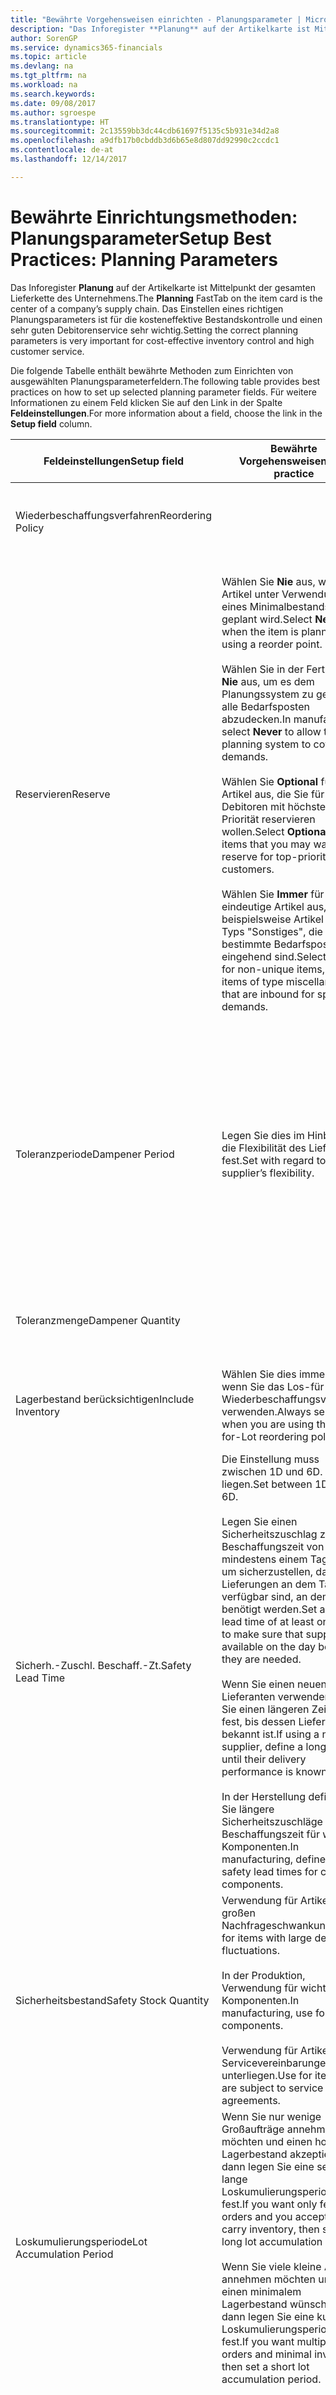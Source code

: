 ```yaml
---
title: "Bewährte Vorgehensweisen einrichten - Planungsparameter | Microsoft Docs"
description: "Das Inforegister **Planung** auf der Artikelkarte ist Mittelpunkt der gesamten Lieferkette des Unternehmens. Das Einstellen eines richtigen Planungsparameters ist für die kosteneffektive Bestandskontrolle und einen sehr guten Debitorenservice sehr wichtig."
author: SorenGP
ms.service: dynamics365-financials
ms.topic: article
ms.devlang: na
ms.tgt_pltfrm: na
ms.workload: na
ms.search.keywords: 
ms.date: 09/08/2017
ms.author: sgroespe
ms.translationtype: HT
ms.sourcegitcommit: 2c13559bb3dc44cdb61697f5135c5b931e34d2a8
ms.openlocfilehash: a9dfb17b0cbddb3d6b65e8d807dd92990c2ccdc1
ms.contentlocale: de-at
ms.lasthandoff: 12/14/2017

---
```

# <a name="setup-best-practices-planning-parameters"></a><span data-ttu-id="9ed1d-104">Bewährte Einrichtungsmethoden: Planungsparameter</span><span class="sxs-lookup"><span data-stu-id="9ed1d-104">Setup Best Practices: Planning Parameters</span></span>
<span data-ttu-id="9ed1d-105">Das Inforegister **Planung** auf der Artikelkarte ist Mittelpunkt der gesamten Lieferkette des Unternehmens.</span><span class="sxs-lookup"><span data-stu-id="9ed1d-105">The **Planning** FastTab on the item card is the center of a company’s supply chain.</span></span> <span data-ttu-id="9ed1d-106">Das Einstellen eines richtigen Planungsparameters ist für die kosteneffektive Bestandskontrolle und einen sehr guten Debitorenservice sehr wichtig.</span><span class="sxs-lookup"><span data-stu-id="9ed1d-106">Setting the correct planning parameters is very important for cost-effective inventory control and high customer service.</span></span>  

 <span data-ttu-id="9ed1d-107">Die folgende Tabelle enthält bewährte Methoden zum Einrichten von ausgewählten Planungsparameterfeldern.</span><span class="sxs-lookup"><span data-stu-id="9ed1d-107">The following table provides best practices on how to set up selected planning parameter fields.</span></span> <span data-ttu-id="9ed1d-108">Für weitere Informationen zu einem Feld klicken Sie auf den Link in der Spalte **Feldeinstellungen**.</span><span class="sxs-lookup"><span data-stu-id="9ed1d-108">For more information about a field, choose the link in the **Setup field** column.</span></span>  

|<span data-ttu-id="9ed1d-109">Feldeinstellungen</span><span class="sxs-lookup"><span data-stu-id="9ed1d-109">Setup field</span></span>|<span data-ttu-id="9ed1d-110">Bewährte Vorgehensweisen</span><span class="sxs-lookup"><span data-stu-id="9ed1d-110">Best practice</span></span>|<span data-ttu-id="9ed1d-111">Bemerkung</span><span class="sxs-lookup"><span data-stu-id="9ed1d-111">Comment</span></span>|  
|-----------------|-------------------|-------------|  
|<span data-ttu-id="9ed1d-112">Wiederbeschaffungsverfahren</span><span class="sxs-lookup"><span data-stu-id="9ed1d-112">Reordering Policy</span></span>||<span data-ttu-id="9ed1d-113">Weitere Informationen finden Sie unter [Bewährte Einrichtungsmethoden: Wiederbeschaffungsverfahren](setup-best-practices-reordering-policies.md).</span><span class="sxs-lookup"><span data-stu-id="9ed1d-113">For more information, see [Setup Best Practices: Reordering Policies](setup-best-practices-reordering-policies.md).</span></span>|  
|<span data-ttu-id="9ed1d-114">Reservieren</span><span class="sxs-lookup"><span data-stu-id="9ed1d-114">Reserve</span></span>|<span data-ttu-id="9ed1d-115">Wählen Sie **Nie** aus, wenn der Artikel unter Verwendung eines Minimalbestands geplant wird.</span><span class="sxs-lookup"><span data-stu-id="9ed1d-115">Select **Never** when the item is planned using a reorder point.</span></span><br /><br /> <span data-ttu-id="9ed1d-116">Wählen Sie in der Fertigung **Nie** aus, um es dem Planungssystem zu gestatten, alle Bedarfsposten abzudecken.</span><span class="sxs-lookup"><span data-stu-id="9ed1d-116">In manufacturing, select **Never** to allow the planning system to cover all demands.</span></span><br /><br /> <span data-ttu-id="9ed1d-117">Wählen Sie **Optional** für Artikel aus, die Sie für Debitoren mit höchster Priorität reservieren wollen.</span><span class="sxs-lookup"><span data-stu-id="9ed1d-117">Select **Optional** for items that you may want to reserve for top-priority customers.</span></span><br /><br /> <span data-ttu-id="9ed1d-118">Wählen Sie **Immer** für nicht eindeutige Artikel aus, wie beispielsweise Artikel des Typs "Sonstiges", die für bestimmte Bedarfsposten eingehend sind.</span><span class="sxs-lookup"><span data-stu-id="9ed1d-118">Select **Always** for non-unique items, such as items of type miscellaneous that are inbound for specific demands.</span></span>|<span data-ttu-id="9ed1d-119">Reservierungen wirken im Allgemeinen dem Zweck der Planung entgegen, nämlich einem Ausgleich zwischen Bedarf und Vorrat.</span><span class="sxs-lookup"><span data-stu-id="9ed1d-119">Reservations generally counteract the purpose of planning, which is to balance demand and supply.</span></span> <span data-ttu-id="9ed1d-120">Daher sollten Artikel, die für die Planung eingerichtet wurden, im Allgemeinen nicht reserviert werden.</span><span class="sxs-lookup"><span data-stu-id="9ed1d-120">Therefore, items that are set up for planning should generally not be reserved.</span></span><br /><br /> <span data-ttu-id="9ed1d-121">Wenn der Benutzer eine Lagerbestandsmenge für zukünftigen Bedarf reserviert, wird die Planungsgrundlage gestört, und der Minimalbestand funktioniert möglicherweise nicht ordnungsgemäß.</span><span class="sxs-lookup"><span data-stu-id="9ed1d-121">If the user reserves an inventory quantity for future demand, then the planning foundation will be disturbed, and the reorder point may not work correctly.</span></span> <span data-ttu-id="9ed1d-122">Selbst wenn der voraussichtliche Lagerbestand im Hinblick auf den Minimalbestand akzeptabel ist, stehen die Mengen möglicherweise aufgrund der Reservierung nicht zur Verfügung.</span><span class="sxs-lookup"><span data-stu-id="9ed1d-122">Even if the projected inventory level is acceptable with regard to the reorder point, the quantities may not be available because of the reservation.</span></span>|  
|<span data-ttu-id="9ed1d-123">Toleranzperiode</span><span class="sxs-lookup"><span data-stu-id="9ed1d-123">Dampener Period</span></span>|<span data-ttu-id="9ed1d-124">Legen Sie dies im Hinblick auf die Flexibilität des Lieferanten fest.</span><span class="sxs-lookup"><span data-stu-id="9ed1d-124">Set with regard to the supplier’s flexibility.</span></span>|<span data-ttu-id="9ed1d-125">Wenn der Lieferant Änderungen in letzter Minute an den Aufträgen akzeptiert, verwenden Sie eine längere Periode.</span><span class="sxs-lookup"><span data-stu-id="9ed1d-125">If the supplier accepts last-minute changes to orders, then use a longer period.</span></span> <span data-ttu-id="9ed1d-126">Wenn für den Lieferanten eine feste Planung erforderlich ist, dann halten Sie die Periode so kurz wie möglich.</span><span class="sxs-lookup"><span data-stu-id="9ed1d-126">If the supplier requires firm planning, then shorten your period as much as possible.</span></span><br /><br /> <span data-ttu-id="9ed1d-127">Informationen zur globalen Einrichtung, siehe [Designdetails: Planungsparameter](design-details-planning-parameters.md).</span><span class="sxs-lookup"><span data-stu-id="9ed1d-127">For information about the global setup, see [Design Details: Planning Parameters](design-details-planning-parameters.md).</span></span>|  
|<span data-ttu-id="9ed1d-128">Toleranzmenge</span><span class="sxs-lookup"><span data-stu-id="9ed1d-128">Dampener Quantity</span></span>||<span data-ttu-id="9ed1d-129">Informationen zur globalen Einrichtung, siehe [Designdetails: Planungsparameter](design-details-planning-parameters.md).</span><span class="sxs-lookup"><span data-stu-id="9ed1d-129">For information about the global setup, see [Design Details: Planning Parameters](design-details-planning-parameters.md).</span></span>|  
|<span data-ttu-id="9ed1d-130">Lagerbestand berücksichtigen</span><span class="sxs-lookup"><span data-stu-id="9ed1d-130">Include Inventory</span></span>|<span data-ttu-id="9ed1d-131">Wählen Sie dies immer aus, wenn Sie das Los-für-Los-Wiederbeschaffungsverfahren verwenden.</span><span class="sxs-lookup"><span data-stu-id="9ed1d-131">Always select when you are using the Lot-for-Lot reordering policy.</span></span>|<span data-ttu-id="9ed1d-132">Wählen Sie dies nur in bestimmten Fällen nicht aus, beispielsweise wenn keine Lagerartikel verkäuflich sind.</span><span class="sxs-lookup"><span data-stu-id="9ed1d-132">Do not select only in special situations, such as when inventory items are not sellable.</span></span>|  
|<span data-ttu-id="9ed1d-133">Sicherh.-Zuschl. Beschaff.-Zt.</span><span class="sxs-lookup"><span data-stu-id="9ed1d-133">Safety Lead Time</span></span>|<span data-ttu-id="9ed1d-134">Die Einstellung muss zwischen 1D und 6D. liegen.</span><span class="sxs-lookup"><span data-stu-id="9ed1d-134">Set between 1D and 6D.</span></span><br /><br /> <span data-ttu-id="9ed1d-135">Legen Sie einen Sicherheitszuschlag zur Beschaffungszeit von mindestens einem Tag fest, um sicherzustellen, dass die Lieferungen an dem Tag verfügbar sind, an dem sie benötigt werden.</span><span class="sxs-lookup"><span data-stu-id="9ed1d-135">Set a safety lead time of at least one day to make sure that supplies are available on the day before they are needed.</span></span><br /><br /> <span data-ttu-id="9ed1d-136">Wenn Sie einen neuen Lieferanten verwenden, legen Sie einen längeren Zeitraum fest, bis dessen Liefertreue bekannt ist.</span><span class="sxs-lookup"><span data-stu-id="9ed1d-136">If using a new supplier, define a longer time until their delivery performance is known.</span></span><br /><br /> <span data-ttu-id="9ed1d-137">In der Herstellung definieren Sie längere Sicherheitszuschläge zur Beschaffungszeit für wichtige Komponenten.</span><span class="sxs-lookup"><span data-stu-id="9ed1d-137">In manufacturing, define longer safety lead times for critical components.</span></span>|<span data-ttu-id="9ed1d-138">Vom System geplante Lieferungen, um zu vermeiden, dass am gleichen Tag, an dem Bestand nicht lieferbar ist, Bestand nicht lieferbar ist.</span><span class="sxs-lookup"><span data-stu-id="9ed1d-138">Supply that is planned by the system to avoid a stock-out will arrive on the same day that the stock-out occurs.</span></span> <span data-ttu-id="9ed1d-139">Dies kann sich möglicherweise als mehrere Stunden zu spät erweisen, wenn beispielsweise der Bedarf morgens erforderlich ist und die Lieferung am Nachmittag eingeht.</span><span class="sxs-lookup"><span data-stu-id="9ed1d-139">This may be several hours too late if, for example, the demand is needed in the morning and the supply arrives in the afternoon.</span></span> <span data-ttu-id="9ed1d-140">**Hinweis:** Das Feld **Sicherh.-Zuschl.-Zt.** verwendet den Basiskalender.</span><span class="sxs-lookup"><span data-stu-id="9ed1d-140">**Note:**  The **Safety Lead Time** field uses the base calendar.</span></span> <span data-ttu-id="9ed1d-141">Daher bedeutet 14T nicht notwendigerweise zwei Wochen.</span><span class="sxs-lookup"><span data-stu-id="9ed1d-141">Therefore, 14D is not necessarily two weeks.</span></span>|  
|<span data-ttu-id="9ed1d-142">Sicherheitsbestand</span><span class="sxs-lookup"><span data-stu-id="9ed1d-142">Safety Stock Quantity</span></span>|<span data-ttu-id="9ed1d-143">Verwendung für Artikel mit großen Nachfrageschwankungen.</span><span class="sxs-lookup"><span data-stu-id="9ed1d-143">Use for items with large demand fluctuations.</span></span><br /><br /> <span data-ttu-id="9ed1d-144">In der Produktion, Verwendung für wichtige Komponenten.</span><span class="sxs-lookup"><span data-stu-id="9ed1d-144">In manufacturing, use for critical components.</span></span><br /><br /> <span data-ttu-id="9ed1d-145">Verwendung für Artikel, die Servicevereinbarungen unterliegen.</span><span class="sxs-lookup"><span data-stu-id="9ed1d-145">Use for items that are subject to service agreements.</span></span>|<span data-ttu-id="9ed1d-146">Wenn das Feld **Minimalbestant** nicht ausgefüllt ist, dann dient der Sicherheitsbestand auch als Minimalbestand.</span><span class="sxs-lookup"><span data-stu-id="9ed1d-146">If the **Reorder Point** field is not filled, then the safety stock quantity also functions as a reorder point.</span></span>|  
|<span data-ttu-id="9ed1d-147">Loskumulierungsperiode</span><span class="sxs-lookup"><span data-stu-id="9ed1d-147">Lot Accumulation Period</span></span>|<span data-ttu-id="9ed1d-148">Wenn Sie nur wenige Großaufträge annehmen möchten und einen hohen Lagerbestand akzeptieren, dann legen Sie eine sehr lange Loskumulierungsperiode fest.</span><span class="sxs-lookup"><span data-stu-id="9ed1d-148">If you want only few big orders and you accept to carry inventory, then set a long lot accumulation period.</span></span><br /><br /> <span data-ttu-id="9ed1d-149">Wenn Sie viele kleine Aufträge annehmen möchten und sich einen minimalem Lagerbestand wünschen, dann legen Sie eine kurze Loskumulierungsperiode fest.</span><span class="sxs-lookup"><span data-stu-id="9ed1d-149">If you want multiple small orders and minimal inventory, then set a short lot accumulation period.</span></span>|<span data-ttu-id="9ed1d-150">Die Loskumulierungsperiode ist im Allgemeinen die längste Periode, in der Sie über Lagerbestand verfügen.</span><span class="sxs-lookup"><span data-stu-id="9ed1d-150">The lot accumulation period is generally the longest period that you will carry inventory.</span></span>|  
|<span data-ttu-id="9ed1d-151">Minimalbestand</span><span class="sxs-lookup"><span data-stu-id="9ed1d-151">Reorder Point</span></span>|<span data-ttu-id="9ed1d-152">Ermitteln Sie den Minimalbestand auf Basis des Anforderungsprofils des Artikels.</span><span class="sxs-lookup"><span data-stu-id="9ed1d-152">Base the reorder point on the item’s demand profile.</span></span>|<span data-ttu-id="9ed1d-153">Wenn laut historischen Daten während einer Beschaffungszeit von sieben Tagen der durchschnittliche Bedarf des Artikels 100 Einheiten beträgt, kann der Minimalbestand auf 100 festgelegt werden.</span><span class="sxs-lookup"><span data-stu-id="9ed1d-153">If historical data shows that the item’s average demand is 100 units during a lead time of seven days, then the reorder point can be set to 100 as a minimum.</span></span><br /><br /> <span data-ttu-id="9ed1d-154">Das bedeutet, dass bei einer Abnahme des Lagerbestands auf unter 100 Einheiten das Planungssystem die Wiederbeschaffung des Artikels vorschlägt, da für die Wiederbeschaffung sieben Tage benötigt werden und genügend Einheiten vorhanden sein müssen, um den Bedarf in diesen sieben Tagen zu decken.</span><span class="sxs-lookup"><span data-stu-id="9ed1d-154">This means that when the inventory level falls below 100 units, then the planning system will suggest to replenish because it takes seven days to supply the item, and there must be enough to cover the demand within those seven days.</span></span>|  
|<span data-ttu-id="9ed1d-155">Zeitrahmen</span><span class="sxs-lookup"><span data-stu-id="9ed1d-155">Time Bucket</span></span>|<span data-ttu-id="9ed1d-156">Ein leeres Feld bedeutet, dass der Lagerbestand jeden Tag überprüft wird.</span><span class="sxs-lookup"><span data-stu-id="9ed1d-156">Leave blank, meaning that the inventory level is checked every day.</span></span>|<span data-ttu-id="9ed1d-157">Bei täglicher Überprüfung des Lagerbestands ist eine optimale Planung des Minimalbestands sichergestellt.</span><span class="sxs-lookup"><span data-stu-id="9ed1d-157">Checking the inventory level every day ensures optimal reorder point planning.</span></span> <span data-ttu-id="9ed1d-158">**Hinweis:** Ein Zeitrahmen von 1W bedeutet, dass der Lagerbestand möglicherweise eine Woche bevor ein Beschaffungsauftrag vorgeschlagen wird, unter dem Minimalbestand liegt.</span><span class="sxs-lookup"><span data-stu-id="9ed1d-158">**Note:**  A time bucket of 1W means that the inventory level may be below the reorder point for one week before a supply order is suggested.</span></span>|  
|<span data-ttu-id="9ed1d-159">Rundungspräzision</span><span class="sxs-lookup"><span data-stu-id="9ed1d-159">Rounding Precision</span></span>|<span data-ttu-id="9ed1d-160">In der teuren Produktion auf 0,00001 festgelegt.</span><span class="sxs-lookup"><span data-stu-id="9ed1d-160">In expensive manufacturing, set to 0.00001.</span></span>|<span data-ttu-id="9ed1d-161">Große Rundungsmengen an Ausschuss oder Materialverbrauch können zu sehr hohen Lagerkosten führen.</span><span class="sxs-lookup"><span data-stu-id="9ed1d-161">Large rounding quantities of scrap or material consumption can amount to very large inventory costs.</span></span> <span data-ttu-id="9ed1d-162">Es kann daher von Bedeutung sein, die kleinste Rundungspräzision festzulegen, um diese potenziellen Kosten zu minimieren.</span><span class="sxs-lookup"><span data-stu-id="9ed1d-162">It may therefore be relevant to set the smallest rounding precision to minimize this potential cost.</span></span>|  

> [!NOTE]  
>  <span data-ttu-id="9ed1d-163">Die bewährten Methoden zu Planungsparametern auf Artikelkarten gelten auch für dieselben Felder auf Lagerhaltungsdatenkarten.</span><span class="sxs-lookup"><span data-stu-id="9ed1d-163">The best practices for planning parameters on item cards also apply to the same fields on SKU cards.</span></span>  
>   
>  <span data-ttu-id="9ed1d-164">Wenn Unternehmen den Bedarf an verschiedenen Lagerorten planen, empfiehlt es sich, für jeden Standort Lagerhaltungsdaten festzulegen und den gesamten Bedarf mit einem Wert im Feld **Lagerortcode** zu erstellen.</span><span class="sxs-lookup"><span data-stu-id="9ed1d-164">If companies plan for demand at different locations, then it is strongly advised to define SKUs for each location and that all demand is created by using a value in the **Location Code** field.</span></span> <span data-ttu-id="9ed1d-165">Weitere Informationen finden Sie unter [Designdetails: Bedarf an leerem Lagerort](design-details-demand-at-blank-location.md)</span><span class="sxs-lookup"><span data-stu-id="9ed1d-165">For more information, see [Design Details: Demand at Blank Location](design-details-demand-at-blank-location.md).</span></span>  

## <a name="see-also"></a><span data-ttu-id="9ed1d-166">Siehe auch</span><span class="sxs-lookup"><span data-stu-id="9ed1d-166">See Also</span></span>  
 <span data-ttu-id="9ed1d-167">[Bewährte Einrichtungsmethoden: Beschaffungsplanung](setup-best-practices-supply-planning.md) </span><span class="sxs-lookup"><span data-stu-id="9ed1d-167">[Setup Best Practices: Supply Planning](setup-best-practices-supply-planning.md) </span></span>  
 <span data-ttu-id="9ed1d-168">[Designdetails: Vorratsplanung](design-details-supply-planning.md) </span><span class="sxs-lookup"><span data-stu-id="9ed1d-168">[Design Details: Supply Planning](design-details-supply-planning.md) </span></span>  
 [<span data-ttu-id="9ed1d-169">Richten Sie komplexe Anwendungsbereiche mithilfe bewährter Methoden ein</span><span class="sxs-lookup"><span data-stu-id="9ed1d-169">Set Up Complex Application Areas Using Best Practices</span></span>](set-up-complex-application-areas-using-best-practices.md)  
 <span data-ttu-id="9ed1d-170">[Arbeiten mit [!INCLUDE[d365fin](includes/d365fin_md.md)]](ui-work-product.md)</span><span class="sxs-lookup"><span data-stu-id="9ed1d-170">[Working with [!INCLUDE[d365fin](includes/d365fin_md.md)]](ui-work-product.md)</span></span>

